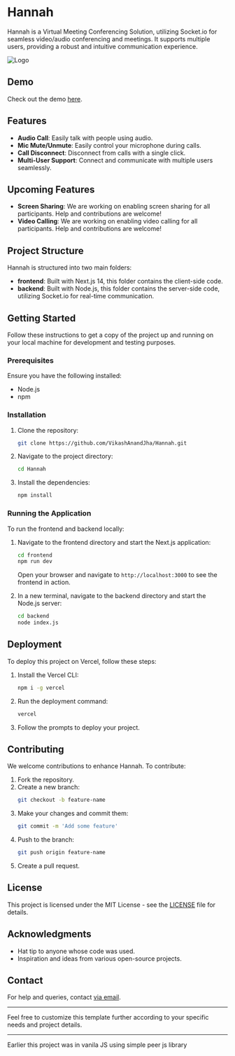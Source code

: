 # Hannah

Hannah is a Virtual Meeting Conferencing Solution, utilizing Socket.io for seamless video/audio conferencing and meetings. It supports multiple users, providing a robust and intuitive communication experience.

![Logo](https://repository-images.githubusercontent.com/521887033/e047b79e-ad4d-4f68-be90-8a86274cc55d)

## Demo

Check out the demo [here](https://hannah-av.vercel.app/).

## Features

- **Audio Call**: Easily talk with people using audio.
- **Mic Mute/Unmute**: Easily control your microphone during calls.
- **Call Disconnect**: Disconnect from calls with a single click.
- **Multi-User Support**: Connect and communicate with multiple users seamlessly.

## Upcoming Features

- **Screen Sharing**: We are working on enabling screen sharing for all participants. Help and contributions are welcome!
- **Video Calling**: We are working on enabling video calling for all participants. Help and contributions are welcome!

## Project Structure

Hannah is structured into two main folders:

- **frontend**: Built with Next.js 14, this folder contains the client-side code.
- **backend**: Built with Node.js, this folder contains the server-side code, utilizing Socket.io for real-time communication.

## Getting Started

Follow these instructions to get a copy of the project up and running on your local machine for development and testing purposes.

### Prerequisites

Ensure you have the following installed:

- Node.js
- npm

### Installation

1. Clone the repository:
   ```sh
   git clone https://github.com/VikashAnandJha/Hannah.git
   ```
2. Navigate to the project directory:
   ```sh
   cd Hannah
   ```
3. Install the dependencies:
   ```sh
   npm install
   ```

### Running the Application

To run the frontend and backend locally:

1. Navigate to the frontend directory and start the Next.js application:

   ```sh
   cd frontend
   npm run dev
   ```

   Open your browser and navigate to `http://localhost:3000` to see the frontend in action.

2. In a new terminal, navigate to the backend directory and start the Node.js server:
   ```sh
   cd backend
   node index.js
   ```

## Deployment

To deploy this project on Vercel, follow these steps:

1. Install the Vercel CLI:
   ```sh
   npm i -g vercel
   ```
2. Run the deployment command:
   ```sh
   vercel
   ```
3. Follow the prompts to deploy your project.

## Contributing

We welcome contributions to enhance Hannah. To contribute:

1. Fork the repository.
2. Create a new branch:
   ```sh
   git checkout -b feature-name
   ```
3. Make your changes and commit them:
   ```sh
   git commit -m 'Add some feature'
   ```
4. Push to the branch:
   ```sh
   git push origin feature-name
   ```
5. Create a pull request.

## License

This project is licensed under the MIT License - see the [LICENSE](LICENSE) file for details.

## Acknowledgments

- Hat tip to anyone whose code was used.
- Inspiration and ideas from various open-source projects.

## Contact

For help and queries, contact [via email](mailto:mailtovikashjha@gmail.com).

---

Feel free to customize this template further according to your specific needs and project details.

---

Earlier this project was in vanila JS using simple peer js library
